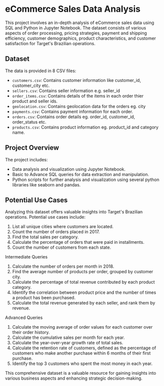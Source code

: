 # eCommerce Sales Data Analysis

This project involves an in-depth analysis of eCommerce sales data using SQL and Python in Jupyter Notebook. The dataset consists of various aspects of order processing, pricing strategies, payment and shipping efficiency, customer demographics, product characteristics, and customer satisfaction for Target's Brazilian operations.

## Dataset

The data is provided in 8 CSV files:

- `customers.csv`: Contains customer information like customer_id, customer_city etc.
- `sellers.csv`: Contains seller information e.g. seller_id
- `order_items.csv`: Contains details of the items in each order thier product and seller ids.
- `geolocation.csv`: Contains geolocation data for the orders eg. city
- `payments.csv`: Contains payment information for each order.
- `orders.csv`: Contains order details eg. order_id, customer_id, order_status etc.
- `products.csv`: Contains product information eg. product_id and category name.

## Project Overview

The project includes:
- Data analysis and visualization using Jupyter Notebook.
- Basic to Advance SQL queries for data extraction and manipulation.
- Python scripts for further analysis and visualization using several python libraries like seaborn and pandas.

## Potential Use Cases

Analyzing this dataset offers valuable insights into Target's Brazilian operations. Potential use cases include:
1. List all unique cities where customers are located.
2. Count the number of orders placed in 2017.
3. Find the total sales per category.
4. Calculate the percentage of orders that were paid in installments.
5. Count the number of customers from each state. 

Intermediate Queries
1. Calculate the number of orders per month in 2018.
2. Find the average number of products per order, grouped by customer city.
3. Calculate the percentage of total revenue contributed by each product category.
4. Identify the correlation between product price and the number of times a product has been purchased.
5. Calculate the total revenue generated by each seller, and rank them by revenue.

Advanced Queries
1. Calculate the moving average of order values for each customer over their order history.
2. Calculate the cumulative sales per month for each year.
3. Calculate the year-over-year growth rate of total sales.
4. Calculate the retention rate of customers, defined as the percentage of customers who make another purchase within 6 months of their first purchase.
5. Identify the top 3 customers who spent the most money in each year.

This comprehensive dataset is a valuable resource for gaining insights into various business aspects and enhancing strategic decision-making.
